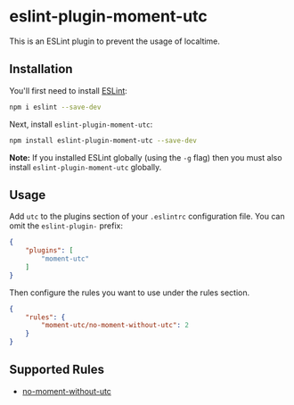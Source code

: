 # eslint-plugin-moment-utc

This is an ESLint plugin to prevent the usage of localtime.

## Installation

You'll first need to install [ESLint](http://eslint.org):

```sh
npm i eslint --save-dev
```

Next, install `eslint-plugin-moment-utc`:

```sh
npm install eslint-plugin-moment-utc --save-dev
```

**Note:** If you installed ESLint globally (using the `-g` flag) then you must
also install `eslint-plugin-moment-utc` globally.

## Usage

Add `utc` to the plugins section of your `.eslintrc` configuration file. You can
omit the `eslint-plugin-` prefix:

```json
{
    "plugins": [
        "moment-utc"
    ]
}
```

Then configure the rules you want to use under the rules section.

```json
{
    "rules": {
        "moment-utc/no-moment-without-utc": 2
    }
}
```

## Supported Rules

*   [no-moment-without-utc](./docs/rules/no-moment-without-utc.md)
